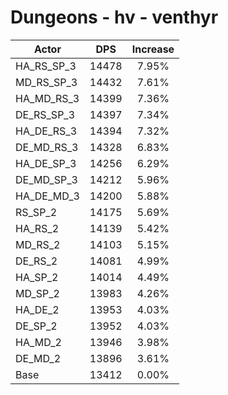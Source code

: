 # Dungeons - hv - venthyr
| Actor | DPS | Increase |
|---|:---:|:---:|
|HA_RS_SP_3|14478|7.95%|
|MD_RS_SP_3|14432|7.61%|
|HA_MD_RS_3|14399|7.36%|
|DE_RS_SP_3|14397|7.34%|
|HA_DE_RS_3|14394|7.32%|
|DE_MD_RS_3|14328|6.83%|
|HA_DE_SP_3|14256|6.29%|
|DE_MD_SP_3|14212|5.96%|
|HA_DE_MD_3|14200|5.88%|
|RS_SP_2|14175|5.69%|
|HA_RS_2|14139|5.42%|
|MD_RS_2|14103|5.15%|
|DE_RS_2|14081|4.99%|
|HA_SP_2|14014|4.49%|
|MD_SP_2|13983|4.26%|
|HA_DE_2|13953|4.03%|
|DE_SP_2|13952|4.03%|
|HA_MD_2|13946|3.98%|
|DE_MD_2|13896|3.61%|
|Base|13412|0.00%|
